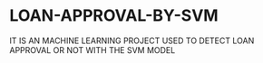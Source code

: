 # LOAN-APPROVAL-BY-SVM
IT IS AN MACHINE LEARNING PROJECT USED TO DETECT LOAN APPROVAL OR NOT WITH THE SVM MODEL 
